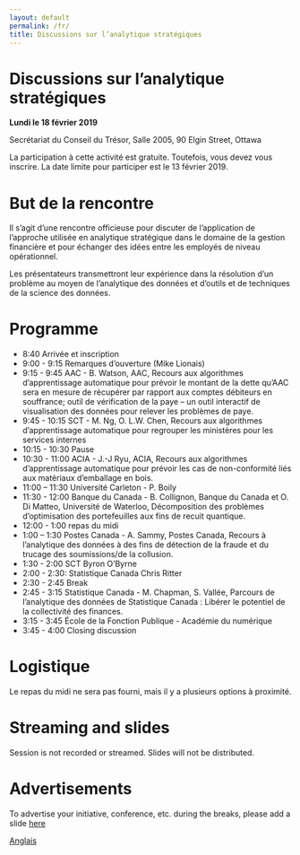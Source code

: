 ```yaml
---
layout: default
permalink: /fr/
title: Discussions sur l’analytique stratégiques 
---
```


# Discussions sur l’analytique stratégiques

**Lundi le 18 février 2019**

Secrétariat du Conseil du Trésor, Salle 2005, 90 Elgin Street, Ottawa 

La participation à cette activité est gratuite. Toutefois, vous devez vous inscrire. La date limite pour participer est le 13 février 2019.

# But de la rencontre
Il s’agit d’une rencontre officieuse pour discuter de l’application de l’approche utilisée en analytique stratégique dans le domaine de la gestion financière et pour échanger des idées entre les employés de niveau opérationnel. 

Les présentateurs transmettront leur expérience dans la résolution d’un problème au moyen de l’analytique des données et d’outils et de techniques de la science des données.  

# Programme

*	8:40 Arrivée et inscription
*	9:00 - 9:15 Remarques d’ouverture (Mike Lionais)
*	9:15 - 9:45 AAC - B. Watson, AAC, Recours aux algorithmes d’apprentissage automatique pour prévoir le montant de la dette qu’AAC sera en mesure de récupérer par rapport aux comptes débiteurs en souffrance; outil de vérification de la paye – un outil interactif de visualisation des données pour relever les problèmes de paye.
*	9:45 - 10:15 SCT - M. Ng, O. L.W. Chen, Recours aux algorithmes d’apprentissage automatique pour regrouper les ministères pour les services internes
*	10:15 - 10:30 Pause
*	10:30 - 11:00 ACIA -  J.-J Ryu, ACIA, Recours aux algorithmes d’apprentissage automatique pour prévoir les cas de non-conformité liés aux matériaux d’emballage en bois.
*	11:00 – 11:30 Université Carleton - P. Boily
*	11:30 - 12:00 Banque du Canada - B. Collignon, Banque du Canada et O. Di Matteo, Université de Waterloo, Décomposition des problèmes d’optimisation des portefeuilles aux fins de recuit quantique.
*	12:00 - 1:00 repas du midi
*	1:00 – 1:30 Postes Canada -  A. Sammy, Postes Canada, Recours à l’analytique des données à des fins de détection de la fraude et du trucage des soumissions/de la collusion.
*	1:30 - 2:00 SCT Byron O’Byrne 
*	2:00 - 2:30: Statistique Canada Chris Ritter
*	2:30 - 2:45 Break 
*	2:45 - 3:15 Statistique Canada  - M. Chapman, S. Vallée,  Parcours de l’analytique des données de Statistique Canada : Libérer le potentiel de la collectivité des finances. 
*	3:15 - 3:45 École de la Fonction Publique - Académie du numérique  
*	3:45 - 4:00 Closing discussion 

# Logistique

Le repas du midi ne sera pas fourni, mais il y a plusieurs options à proximité.

# Streaming and slides

Session is not recorded or streamed. Slides will not be distributed. 

# Advertisements
To advertise your initiative, conference, etc. during the breaks, please add a slide [here](https://docs.google.com/presentation/d/1YCxLR5mS_Y0nTLxM-Ri_rZAuEs60fSdvfPDTxKqPY4A/edit#slide=id.p1)
 


[Anglais](./index.md)
